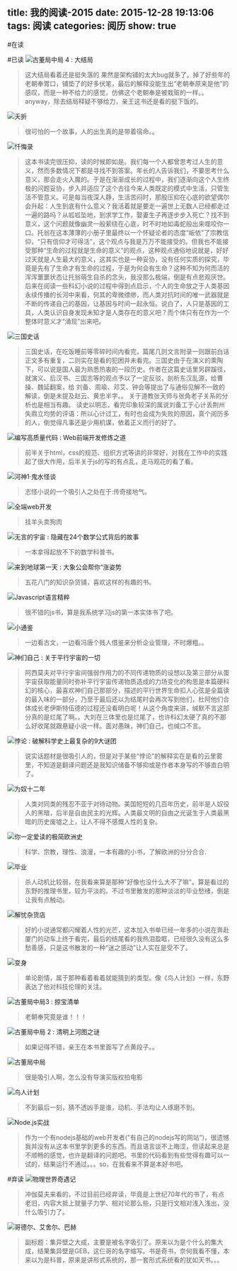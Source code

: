 title: 我的阅读-2015
date: 2015-12-28 19:13:06
tags: 阅读
categories: 阅历
show: true
---
#在读

#已读
![古董局中局 4 : 大结局](http://img3.doubanio.com/lpic/s28340239.jpg)
> 这大结局看着还是挺失落的 果然是架构铺的太大bug就多了。掉了好些年的老朝奉胃口，铺垫了的好多伏笔，最后的解释没能生出“老朝奉原来是他”的感叹，而是一种不给力的感觉，仿佛这个老朝奉是被栽赃的一样。。anyway，除去结局释疑不够给力，亲王这书还是看的挺下饭的。

![夭折](http://img3.douban.com/lpic/s28280322.jpg)
> 很可怕的一个故事，人的出生真的是带着宿命。。

![忏悔录](http://img4.douban.com/lpic/s28215148.jpg)
> 这本书读完很压抑，读的时候即如是。我们每一个人都曾思考过人生的意义，然而多数情况下都是寻找不到答案。年长的人告诉我们，不要思考什么意义，那会走火入魔的。于是在渐渐成长的过程中，我们逐渐向这个人生终极的问题妥协，步入并适应了这个古往今来人类既定的模式中生活，只管生活不管意义。可是每当夜深人静，生活苦闷时，那股压抑在心底的欲望偶尔会升起：人生到底有什么意义？我活着就是要走一遍世上无数人已经都走过一遍的路吗？从呱呱坠地，到求学工作，娶妻生子再逐步步入死亡？找不到意义，这个问题就像幽灵一般萦绕在心底，时不时地如毒蛇般出来噬咬你一口。托翁在这本薄薄的小册子里最终以一个怀疑论者的态度“皈依”了宗教信仰，“只有信仰才可得活”，这个观点与我是万万不能接受的。但我也不能接受那种“生命的过程就是生命的意义”的观点，这种观点通俗地说就是，好好过天就是人生最大的意义，这其实也是一种妥协，没有任何实质的探究，毕竟是先有了生命才有生命的过程，于是为何会有生命？这种不知为何而活的浑浑噩噩状态让托翁萌生自杀的念头，我没那么极端，倒是有点悲观厌世。后来在阅读一些科幻小说的过程中得到点启示，个人的生命放之于人类基因永续传播的长河中来看，何其的卑微缥缈，而人类对抗时间的唯一武器就是不断的传递自己的基因，让基因与时间一起永恒。说白了，人只是基因的工具，人类认识自身发现未知才是人类存在的意义吧？而个体只有在作为一个整体时意义才“涌现”出来吧。

![三国史话](http://img3.douban.com/lpic/s27467851.jpg)
>三国史话，在吃饭睡前等零碎时间内看完，篇尾几则文言附录一则跟前白话正文多有重复，二则实在是看的犯困并未看完。三国史由于在演义的熏陶下，可以说是国人最为熟悉热衷的一段历史。作者在这篇史话里另辟蹊径，就演义、后汉书、三国志等的观点予以了一定反驳，剖析东汉乱源，给曹操、魏延翻案，给 刘备、周瑜、邓艾、钟会等提出了与通俗见解不一致的解读，倒是未提及赵云、黄忠半字。。
>关于道教张天师与张角老子关系的分析也是相当有趣。
>读史以明志，看完印象较深的属说刘备工于心计丢荆州失鼎立均势的评语：所以心计过工，有时也会成为失败的原因，真个阅历多的人，倒觉得凡事还是少用机谋，依着正义而行的好了。

<!--more-->
![编写高质量代码 : Web前端开发修炼之道](http://img3.douban.com/lpic/s4388771.jpg)
>前半关于html，css的规范、组织方式等讲的非常好，对我在工作中的实践起了很大作用，后半关于js的写的有点乱，走马观花的看了看。

![河神1·鬼水怪谈](http://img4.douban.com/lpic/s24525658.jpg)
> 志怪小说的一个吸引人之处在于:传奇接地气。

![全端web开发](http://img4.douban.com/lpic/s28147538.jpg)
> 挂羊头卖狗肉

![无言的宇宙 : 隐藏在24个数学公式背后的故事](http://img3.douban.com/lpic/s28045752.jpg)
>一本拿得起放不下的数学科普书。

![来到地球第一天 : 大象公会帮你“涨姿势](http://img4.douban.com/lpic/s27713599.jpg)
>五花八门的知识杂货铺，喜欢这样的有趣的书。

![Javascript语言精粹](http://img3.douban.com/lpic/s3651235.jpg)
>很不错的js书，算是我系统学习js的第一本实体书了吧。

![小通鉴](http://img4.douban.com/lpic/s27161347.jpg)
>一边看古文，一边看冯唐个贱人借鉴来分析企业管理，不时爆粗。。

![神们自己 : 关于平行宇宙的一切](http://img4.douban.com/lpic/s27882508.jpg)
> 阿西莫夫对平行宇宙间强弱作用力的不同传递物质的设想以及第三部分从蛋宇宙获取能量同时弥补平行宇宙传递物质造成的力场变化的构思是本篇硬科幻的核心，最喜欢神们自己那部分，描述的平行世界生命扣人心弦是全篇读的最入味的一部分，乃至于最后还以为结尾时会再次写到他们，杜阿他们合体成长老伊斯特伍德的过程还没看明白呢！从这个角度来讲，缄默不言这部分真的是烂尾了啊。。大刘在三体里也是烂尾了，也许科幻太硬了真的不那么好收尾就跟悬疑小说一样。面对愚昧，神们自己，也缄口不言。

![悖论 : 破解科学史上最复杂的9大谜团](http://img4.douban.com/lpic/s27661058.jpg)
>说实话题材是很吸引人的，但是对于某些“悖论”的解释实在是看的云里雾里，不知道是翻译问题还是我知识储备不够抑或是作者本身写的不够直白明了。

![为奴十二年](http://img4.douban.com/lpic/s27187979.jpg)
>人类对同类的残忍不亚于对待动物。美国短短的几百年历史，前半是人奴役人的黑暗，后半是自由民主的光辉。人类最文明的自由之光诞生于人类最黑暗的历史废墟之上，让人不得不感慨人性的复杂。 

![你一定爱读的极简欧洲史](http://img3.douban.com/lpic/s4542951.jpg)
>科学、宗教，理性、浪漫，一本有趣的小书，了解欧洲的分分合合.

![毕业](http://img4.douban.com/lpic/s10419106.jpg)
>杀人动机比较弱，在我看来算是那种"好像也没什么大不了嘛"。算是看过的东野的推理书里，较为平淡的。不过书里散发的那种淡淡的毕业愁绪，倒是让我有点触动。

![解忧杂货店](http://img4.douban.com/lpic/s27284878.jpg)
>好的小说通常都闪耀着人性的光芒，这本加入书单已经一年多的小说在奔赴厦门的动车上终于看完，最后的结尾看的我热泪盈眶，已经很久没有这么多愁善感，只是这书散发的一种“迷之感动”让人实在是受不了。

![变身](http://img4.douban.com/lpic/s3894009.jpg)
>单论剧情，属于那种看着看着就能猜到的类型。像《鸟人计划》一样，东野表达了他对科技伦理的关注。

![古董局中局3 : 掠宝清单](http://img4.douban.com/lpic/s27963366.jpg)
>老朝奉究竟是谁！！！

![古董局中局 2 : 清明上河图之谜](http://img4.douban.com/lpic/s27034669.jpg)
>如果记得不错，亲王在本书里面写了点黄段子。。

![古董局中局](http://img3.douban.com/lpic/s20757334.jpg)
>很是吸引人啊，怎么没有导演买版权拍电影

![鸟人计划](http://img3.douban.com/lpic/s6379400.jpg)
>不到最后一刻，猜不透凶手是谁，动机、手法均让人琢磨不到。

![Node.js实战](http://img3.douban.com/lpic/s27264241.jpg)
>作为一个有nodejs基础的web开发者("有自己的nodejs写的网站")，很遗憾我并没有从这本书里学到更多的东西。而且语言谈不上晦涩，但读起来总是不顺畅的感觉，也许是翻译的问题吧。书里的代码看到有些觉得有趣可以一试的，结果运行不通过。。。so，在我看来不算是本好书吧。

#弃读
![物理世界奇遇记](http://img3.douban.com/lpic/s3090703.jpg)
>冲伽莫夫来看的，不过目前已经弃读，毕竟是上世纪70年代的书了，有点老旧，内容大抵上就量子力学、相对论那么些，只是行文相对浅入浅出，没什么吸引力了。

![哥德尔、艾舍尔、巴赫](http://img4.douban.com/lpic/s1789059.jpg)
>副标题：集异壁之大成，主要是被名字吸引了。原来以为是个什么的集大成，结果集异壁是GEB，这仨哥的名字缩写。书是奇书，奈何我看不懂，本来以为是科普，原来是讲形式系统的，那一套形式系统看的犹如天书。。。

